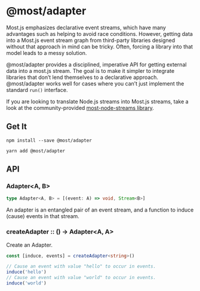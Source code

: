 # @most/adapter

Most.js emphasizes declarative event streams, which have many advantages such as helping to avoid race conditions. However, getting data into a Most.js event stream graph from third-party libraries designed without that approach in mind can be tricky. Often, forcing a library into that model leads to a messy solution.

@most/adapter provides a disciplined, imperative API for getting external data into a most.js stream. The goal is to make it simpler to integrate libraries that don’t lend themselves to a declarative approach. @most/adapter works well for cases where you can’t just implement the standard `run()` interface.

If you are looking to translate Node.js streams into Most.js streams, take a look at the community-provided [most-node-streams library](https://github.com/mostjs-community/most-node-streams).

## Get It

```shell
npm install --save @most/adapter

yarn add @most/adapter
```

## API

### Adapter<A, B>

```typescript
type Adapter<A, B> = [(event: A) => void, Stream<B>]
```

An adapter is an entangled pair of an event stream, and a function to induce
(cause) events in that stream.

### createAdapter :: () → Adapter<A, A>

Create an Adapter.

```typescript
const [induce, events] = createAdapter<string>()

// Cause an event with value "hello" to occur in events.
induce('hello')
// Cause an event with value "world" to occur in events.
induce('world')
```